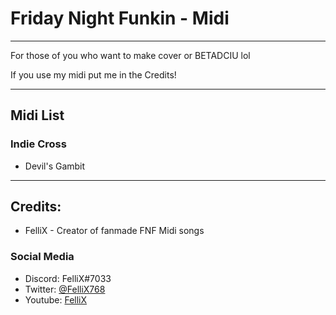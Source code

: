 # Friday Night Funkin - Midi

___

For those of you who want to make cover or BETADCIU lol

If you use my midi
put me in the Credits!

___

## Midi List

### Indie Cross
- Devil's Gambit

___

## Credits:
* FelliX - Creator of fanmade FNF Midi songs

### Social Media
* Discord: FelliX#7033
* Twitter: [@FelliX768](https://twitter.com/Fellix768?t=Q5yxd-Y85ObU_r8E2NSfSA&s=09)
* Youtube: [FelliX](https://youtube.com/channel/UCKhiWen4VJoj6CxcaUYR87Q)
